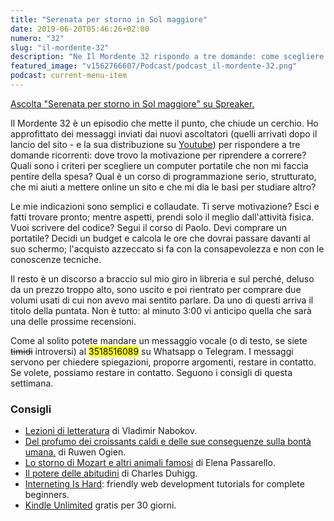```yaml
---
title: "Serenata per storno in Sol maggiore"
date: 2019-06-20T05:46:26+02:00
numero: "32"
slug: "il-mordente-32"
description: "Ne Il Mordente 32 rispondo a tre domande: come scegliere un computer portatile? Come iniziare a fare attività fisica quando non c'è motivazione? Quale corso di programmazione web?"
featured_image: "v1562766607/Podcast/podcast_il-mordente-32.png"
podcast: current-menu-item
---
```


<a class="spreaker-player" href="https://www.spreaker.com/episode/18315399" data-resource="episode_id=18315399" data-width="100%" data-height="200" data-theme="light" data-playlist="false" data-playlist-continuous="false" data-autoplay="false" data-live-autoplay="false" data-chapters-image="true" data-episode-image-position="right" data-hide-logo="false" data-hide-likes="false" data-hide-comments="false" data-hide-sharing="false" data-hide-download="true" >Ascolta "Serenata per storno in Sol maggiore" su Spreaker.</a>

Il Mordente 32 è un episodio che mette il punto, che chiude un cerchio. Ho approfittato dei messaggi inviati dai nuovi ascoltatori (quelli arrivati dopo il lancio del sito - e la sua distribuzione su <a title="Canale Youtube Riccardo Palombo" href="https://www.youtube.com/riccardopalombo" rel="nofollow noopener" target="_blank">Youtube</a>) per rispondere a tre domande ricorrenti: dove trovo la motivazione per riprendere a correre? Quali sono i criteri per scegliere un computer portatile che non mi faccia pentire della spesa? Qual è un corso di programmazione serio, strutturato, che mi aiuti a mettere online un sito e che mi dia le basi per studiare altro?

Le mie indicazioni sono semplici e collaudate. Ti serve motivazione? Esci e fatti trovare pronto; mentre aspetti, prendi solo il meglio dall'attività fisica. Vuoi scrivere del codice? Segui il corso di Paolo. Devi comprare un portatile? Decidi un budget e calcola le ore che dovrai passare davanti al suo schermo; l'acquisto azzeccato si fa con la consapevolezza e non con le conoscenze tecniche.

Il resto è un discorso a braccio sul mio giro in libreria e sul perché, deluso da un prezzo troppo alto, sono uscito e poi rientrato per comprare due volumi usati di cui non avevo mai sentito parlare. Da uno di questi arriva il titolo della puntata. Non è tutto: al minuto 3:00 vi anticipo quella che sarà una delle prossime recensioni.

Come al solito potete mandare un messaggio vocale (o di testo, se siete ~~timidi~~ introversi) al <mark>3518516089</mark> su Whatsapp o Telegram. I messaggi servono per chiedere spiegazioni, proporre argomenti, restare in contatto. Se volete, possiamo restare in contatto. Seguono i consigli di questa settimana.

### Consigli
<ul>
<li><a href="https://amzn.to/2WSxTnQ" target="_blank" rel="nofollow noopener" title="Vedi il libro Lezioni di letteratura">Lezioni di letteratura</a> di Vladimir Nabokov.</li>
<li><a href="https://amzn.to/2Kpfzkr" target="_blank" rel="nofollow noopener" title="Vedi il libro Del profumo dei croissants caldi e delle sue conseguenze sulla bontà umana">Del profumo dei croissants caldi e delle sue conseguenze sulla bontà umana.</a> di Ruwen Ogien.</li>
<li><a href="https://amzn.to/2XZ099B" target="_blank" rel="nofollow noopener" title="Vedi il libro Lo storno di Mozart e altri animali famosi">Lo storno di Mozart e altri animali famosi</a> di Elena Passarello.</li>
<li><a href="https://amzn.to/2XfvO9Z" target="_blank" rel="nofollow noopener" title="Vedi il libro Il potere delle abitudini">Il potere delle abitudini</a> di Charles Duhigg.</li>
<li><a href="https://internetingishard.com/" target="_blank" rel="nofollow noopener" title="Interneting Is Hard">Interneting Is Hard</a>: friendly web development tutorials for complete beginners.</li>
<li><a href="https://www.amazon.it/kindle-dbs/hz/signup?tag=eeepcit-21" target="_blank" rel="nofollow noopener" title="Kindle Unlimited 30 giorni">Kindle Unlimited</a> gratis per 30 giorni.</li>
</ul>